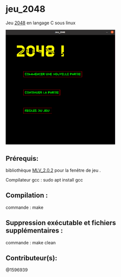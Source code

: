 # jeu_2048

Jeu [2048][https://fr.wikipedia.org/wiki/2048_(jeu_vid%C3%A9o)] en langage C sous linux


[<img src="jeu.png" width="70%">](#readme)

## Prérequis:
bibliothèque [MLV_2.0.2](https://www-igm.univ-mlv.fr/~boussica/mlv/api/French/html/index.html) pour la fenêtre de jeu .

Compilateur gcc : sudo apt install gcc

## Compilation :
commande : make 
## Suppression exécutable et fichiers supplémentaires :
commande : make clean

## Contributeur(s):
@1596939


[https://fr.wikipedia.org/wiki/2048_(jeu_vid%C3%A9o)]: https://fr.wikipedia.org/wiki/2048_(jeu_vid%C3%A9o)
